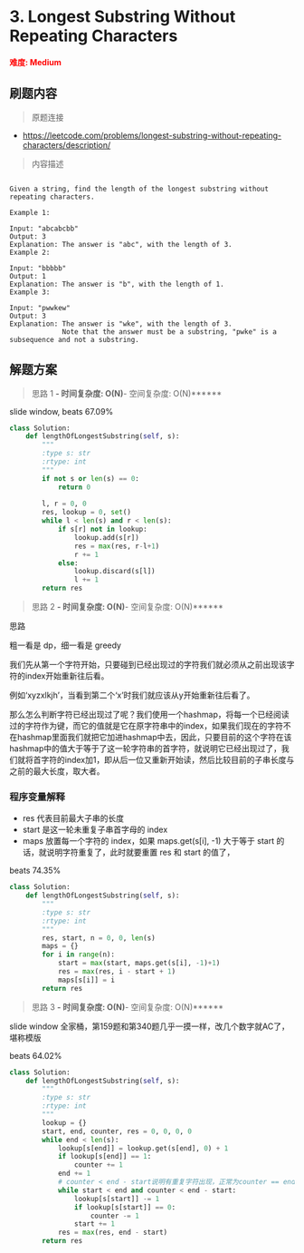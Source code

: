 # 3. Longest Substring Without Repeating Characters

**<font color=red>难度: Medium</font>**

## 刷题内容

> 原题连接

* https://leetcode.com/problems/longest-substring-without-repeating-characters/description/

> 内容描述

```

Given a string, find the length of the longest substring without repeating characters.

Example 1:

Input: "abcabcbb"
Output: 3 
Explanation: The answer is "abc", with the length of 3. 
Example 2:

Input: "bbbbb"
Output: 1
Explanation: The answer is "b", with the length of 1.
Example 3:

Input: "pwwkew"
Output: 3
Explanation: The answer is "wke", with the length of 3. 
             Note that the answer must be a substring, "pwke" is a subsequence and not a substring.
```

## 解题方案

> 思路 1
******- 时间复杂度: O(N)******- 空间复杂度: O(N)******

slide window, beats 67.09%

```python
class Solution:
    def lengthOfLongestSubstring(self, s):
        """
        :type s: str
        :rtype: int
        """
        if not s or len(s) == 0:
            return 0
        
        l, r = 0, 0
        res, lookup = 0, set()
        while l < len(s) and r < len(s):
            if s[r] not in lookup:
                lookup.add(s[r])
                res = max(res, r-l+1)
                r += 1
            else:
                lookup.discard(s[l])
                l += 1
        return res
```

> 思路 2
******- 时间复杂度: O(N)******- 空间复杂度: O(N)******

思路

粗一看是 dp，细一看是 greedy

我们先从第一个字符开始，只要碰到已经出现过的字符我们就必须从之前出现该字符的index开始重新往后看。

例如‘xyzxlkjh’，当看到第二个‘x’时我们就应该从y开始重新往后看了。

那么怎么判断字符已经出现过了呢？我们使用一个hashmap，将每一个已经阅读过的字符作为键，而它的值就是它在原字符串中的index，如果我们现在的字符不在hashmap里面我们就把它加进hashmap中去，因此，只要目前的这个字符在该hashmap中的值大于等于了这一轮字符串的首字符，就说明它已经出现过了，我们就将首字符的index加1，即从后一位又重新开始读，然后比较目前的子串长度与之前的最大长度，取大者。

### 程序变量解释

- res 代表目前最大子串的长度
- start 是这一轮未重复子串首字母的 index
- maps 放置每一个字符的 index，如果 maps.get(s[i], -1) 大于等于 start 的话，就说明字符重复了，此时就要重置 res 和 start 的值了，


beats 74.35%

```python
class Solution:
    def lengthOfLongestSubstring(self, s):
        """
        :type s: str
        :rtype: int
        """
        res, start, n = 0, 0, len(s)
        maps = {}
        for i in range(n):
            start = max(start, maps.get(s[i], -1)+1)
            res = max(res, i - start + 1)
            maps[s[i]] = i
        return res
```


> 思路 3
******- 时间复杂度: O(N)******- 空间复杂度: O(N)******

slide window 全家桶，第159题和第340题几乎一摸一样，改几个数字就AC了，堪称模版

beats 64.02%

```python
class Solution:
    def lengthOfLongestSubstring(self, s):
        """
        :type s: str
        :rtype: int
        """
        lookup = {}
        start, end, counter, res = 0, 0, 0, 0
        while end < len(s):
            lookup[s[end]] = lookup.get(s[end], 0) + 1
            if lookup[s[end]] == 1:
                counter += 1
            end += 1
            # counter < end - start说明有重复字符出现，正常为counter == end - start
            while start < end and counter < end - start: 
                lookup[s[start]] -= 1
                if lookup[s[start]] == 0:
                    counter -= 1
                start += 1
            res = max(res, end - start)
        return res
```

